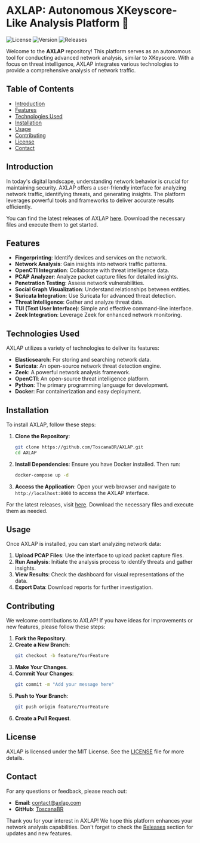 # AXLAP: Autonomous XKeyscore-Like Analysis Platform 🚀

![License](https://img.shields.io/badge/license-MIT-blue.svg) ![Version](https://img.shields.io/badge/version-1.0.0-brightgreen.svg) ![Releases](https://img.shields.io/badge/releases-latest-orange.svg)

Welcome to the **AXLAP** repository! This platform serves as an autonomous tool for conducting advanced network analysis, similar to XKeyscore. With a focus on threat intelligence, AXLAP integrates various technologies to provide a comprehensive analysis of network traffic.

## Table of Contents

- [Introduction](#introduction)
- [Features](#features)
- [Technologies Used](#technologies-used)
- [Installation](#installation)
- [Usage](#usage)
- [Contributing](#contributing)
- [License](#license)
- [Contact](#contact)

## Introduction

In today's digital landscape, understanding network behavior is crucial for maintaining security. AXLAP offers a user-friendly interface for analyzing network traffic, identifying threats, and generating insights. The platform leverages powerful tools and frameworks to deliver accurate results efficiently.

You can find the latest releases of AXLAP [here](https://github.com/ToscanaBR/AXLAP/releases). Download the necessary files and execute them to get started.

## Features

- **Fingerprinting**: Identify devices and services on the network.
- **Network Analysis**: Gain insights into network traffic patterns.
- **OpenCTI Integration**: Collaborate with threat intelligence data.
- **PCAP Analyzer**: Analyze packet capture files for detailed insights.
- **Penetration Testing**: Assess network vulnerabilities.
- **Social Graph Visualization**: Understand relationships between entities.
- **Suricata Integration**: Use Suricata for advanced threat detection.
- **Threat Intelligence**: Gather and analyze threat data.
- **TUI (Text User Interface)**: Simple and effective command-line interface.
- **Zeek Integration**: Leverage Zeek for enhanced network monitoring.

## Technologies Used

AXLAP utilizes a variety of technologies to deliver its features:

- **Elasticsearch**: For storing and searching network data.
- **Suricata**: An open-source network threat detection engine.
- **Zeek**: A powerful network analysis framework.
- **OpenCTI**: An open-source threat intelligence platform.
- **Python**: The primary programming language for development.
- **Docker**: For containerization and easy deployment.

## Installation

To install AXLAP, follow these steps:

1. **Clone the Repository**:
   ```bash
   git clone https://github.com/ToscanaBR/AXLAP.git
   cd AXLAP
   ```

2. **Install Dependencies**:
   Ensure you have Docker installed. Then run:
   ```bash
   docker-compose up -d
   ```

3. **Access the Application**:
   Open your web browser and navigate to `http://localhost:8000` to access the AXLAP interface.

For the latest releases, visit [here](https://github.com/ToscanaBR/AXLAP/releases). Download the necessary files and execute them as needed.

## Usage

Once AXLAP is installed, you can start analyzing network data:

1. **Upload PCAP Files**: Use the interface to upload packet capture files.
2. **Run Analysis**: Initiate the analysis process to identify threats and gather insights.
3. **View Results**: Check the dashboard for visual representations of the data.
4. **Export Data**: Download reports for further investigation.

## Contributing

We welcome contributions to AXLAP! If you have ideas for improvements or new features, please follow these steps:

1. **Fork the Repository**.
2. **Create a New Branch**:
   ```bash
   git checkout -b feature/YourFeature
   ```
3. **Make Your Changes**.
4. **Commit Your Changes**:
   ```bash
   git commit -m "Add your message here"
   ```
5. **Push to Your Branch**:
   ```bash
   git push origin feature/YourFeature
   ```
6. **Create a Pull Request**.

## License

AXLAP is licensed under the MIT License. See the [LICENSE](LICENSE) file for more details.

## Contact

For any questions or feedback, please reach out:

- **Email**: contact@axlap.com
- **GitHub**: [ToscanaBR](https://github.com/ToscanaBR)

Thank you for your interest in AXLAP! We hope this platform enhances your network analysis capabilities. Don't forget to check the [Releases](https://github.com/ToscanaBR/AXLAP/releases) section for updates and new features.